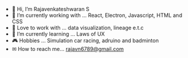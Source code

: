 - 👋 Hi, I’m Rajavenkateshwaran S
- 👀 I’m currently working with ... React, Electron, Javascript, HTML and CSS
- 💞️ Love to work with ... data visualization, lineage e.t.c 
- 🌱 I’m currently learning ... Laws of UX
- 🎮 Hobbies ... Simulation car racing, adruino and badminton
- ✉ How to reach me... rajavn6789@gmail.com

